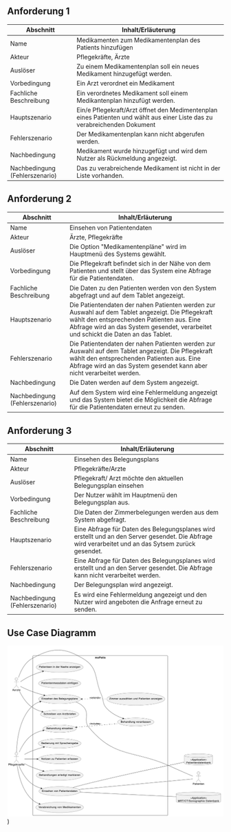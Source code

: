 ## Anforderung 1

| Abschnitt | Inhalt/Erläuterung |
| --- | --- |
| Name | Medikamenten zum Medikamentenplan des Patients hinzufügen |
| Akteur  | Pflegekräfte, Ärzte |
| Auslöser | Zu einem Medikamentenplan soll ein neues Medikament hinzugefügt werden. |
| Vorbedingung | Ein Arzt verordnet ein Medikament  |
| Fachliche Beschreibung | Ein verordnetes Medikament soll einem Medikantenplan hinzufügt werden. |
| Hauptszenario | Ein/e Pflegekraft/Arzt öffnet den Medimentenplan eines Patienten und wählt aus einer Liste das zu verabreichenden Dokument |
| Fehlerszenario | Der Medikamentenplan kann nicht abgerufen werden. | 
| Nachbedingung | Medikament wurde hinzugefügt und wird dem Nutzer als Rückmeldung angezeigt. |
| Nachbedingung (Fehlerszenario) | Das zu verabreichende Medikament ist nicht in der Liste vorhanden. |

## Anforderung 2

| Abschnitt | Inhalt/Erläuterung |
| --- | --- |
| Name | Einsehen von Patientendaten |
| Akteur  | Ärzte, Pflegekräfte |
| Auslöser | Die Option "Medikamentenpläne" wird im Hauptmenü des Systems gewählt. |
| Vorbedingung | Die Pflegekraft befindet sich in der Nähe von dem Patienten und stellt über das System eine Abfrage für die Patientendaten. |
| Fachliche Beschreibung | Die Daten zu den Patienten werden von den System abgefragt und auf dem Tablet angezeigt. |
| Hauptszenario | Die Patientendaten der nahen Patienten werden zur Auswahl auf dem Tablet angezeigt. Die Pflegekraft wählt den entsprechenden Patienten aus. Eine Abfrage wird an das System gesendet, verarbeitet und schickt die Daten an das Tablet. |
 | Fehlerszenario | Die Patientendaten der nahen Patienten werden zur Auswahl auf dem Tablet angezeigt. Die Pflegekraft wählt den entsprechenden Patienten aus. Eine Abfrage wird an das System gesendet kann aber nicht verarbeitet werden. |
| Nachbedingung | Die Daten werden auf dem System angezeigt. |
| Nachbedingung (Fehlerszenario) | Auf dem System wird eine Fehlermeldung angezeigt und das System bietet die Möglichkeit die Abfrage für die Patientendaten erneut zu senden.|

## Anforderung 3

| Abschnitt | Inhalt/Erläuterung |
| --- | --- |
| Name | Einsehen des Belegungsplans |
| Akteur  | Pflegekräfte/Arzte |
| Auslöser | Pflegekraft/ Arzt möchte den aktuellen Belegungsplan einsehen  |
| Vorbedingung | Der Nutzer wählt im Hauptmenü den Belegungsplan aus. |
| Fachliche Beschreibung | Die Daten der Zimmerbelegungen werden aus dem System abgefragt. |
| Hauptszenario | Eine Abfrage für Daten des Belegungsplanes wird erstellt und an den Server gesendet. Die Abfrage wird verarbeitet und an das Sytsem zurück gesendet. |
| Fehlerszenario | Eine Abfrage für Daten des Belegungsplanes wird erstellt und an den Server gesendet. Die Abfrage kann nicht verarbeitet werden. |
| Nachbedingung | Der Belegungsplan wird angezeigt. |
| Nachbedingung (Fehlerszenario) | Es wird eine Fehlermeldung angezeigt und den Nutzer wird angeboten die Anfrage erneut zu senden. |

## Use Case Diagramm

![Alt text of the image](https://github.com/jonathan-hildebrandt/R-misch_Zwei/blob/main/image.png))
